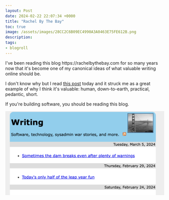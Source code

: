 ```yaml
---
layout: Post
date: 2024-02-22 22:07:34 +0000
title: "Rachel By The Bay"
toc: true
image: /assets/images/28CC2C6B09EC4990A3A0463E75FE612B.png
description: 
tags: 
- blogroll
---
```


I've been reading this blog https://rachelbythebay\.com for so many years
now that it's become one of my canonical ideas of what valuable writing
online should be\.

I don't know why but I read [this post](https://rachelbythebay\.com/w/2023/05/30/eng/) today and it struck me as a
great example of why I think it's valuable: human, down\-to\-earth,
practical, pedantic, short\.

If you're building software, you should be reading this blog\.

![](/assets/images/28CC2C6B09EC4990A3A0463E75FE612B.png)
